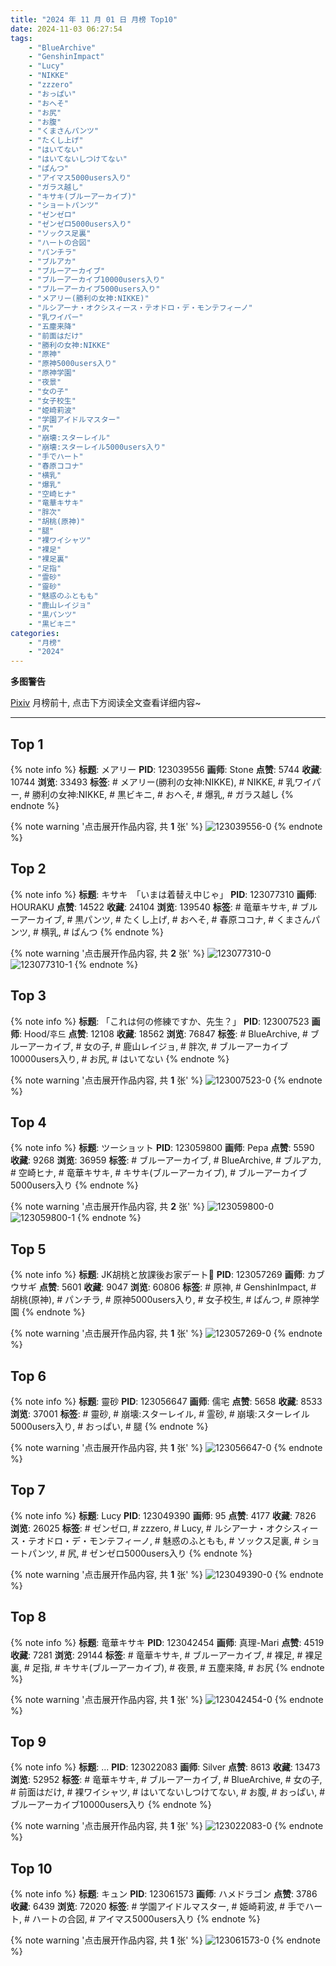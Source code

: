 ```yaml
---
title: "2024 年 11 月 01 日 月榜 Top10"
date: 2024-11-03 06:27:54
tags:
    - "BlueArchive"
    - "GenshinImpact"
    - "Lucy"
    - "NIKKE"
    - "zzzero"
    - "おっぱい"
    - "おへそ"
    - "お尻"
    - "お腹"
    - "くまさんパンツ"
    - "たくし上げ"
    - "はいてない"
    - "はいてないしつけてない"
    - "ぱんつ"
    - "アイマス5000users入り"
    - "ガラス越し"
    - "キサキ(ブルーアーカイブ)"
    - "ショートパンツ"
    - "ゼンゼロ"
    - "ゼンゼロ5000users入り"
    - "ソックス足裏"
    - "ハートの合図"
    - "パンチラ"
    - "ブルアカ"
    - "ブルーアーカイブ"
    - "ブルーアーカイブ10000users入り"
    - "ブルーアーカイブ5000users入り"
    - "メアリー(勝利の女神:NIKKE)"
    - "ルシアーナ・オクシスィース・テオドロ・デ・モンテフィーノ"
    - "乳ワイパー"
    - "五塵来降"
    - "前面はだけ"
    - "勝利の女神:NIKKE"
    - "原神"
    - "原神5000users入り"
    - "原神学園"
    - "夜景"
    - "女の子"
    - "女子校生"
    - "姫崎莉波"
    - "学園アイドルマスター"
    - "尻"
    - "崩壊:スターレイル"
    - "崩壊:スターレイル5000users入り"
    - "手でハート"
    - "春原ココナ"
    - "横乳"
    - "爆乳"
    - "空崎ヒナ"
    - "竜華キサキ"
    - "胖次"
    - "胡桃(原神)"
    - "腿"
    - "裸ワイシャツ"
    - "裸足"
    - "裸足裏"
    - "足指"
    - "霊砂"
    - "靈砂"
    - "魅惑のふともも"
    - "鹿山レイジョ"
    - "黒パンツ"
    - "黒ビキニ"
categories:
    - "月榜"
    - "2024"
---
```


<i class="fa fa-triangle-exclamation"></i>**多图警告**<i class="fa fa-triangle-exclamation"></i>

[Pixiv](https://www.pixiv.net/) 月榜前十, 点击下方阅读全文查看详细内容~

<!-- more -->

---

## Top 1

{% note info %}
**标题**: メアリー
**PID**: 123039556 **画师**: Stone
**点赞**: 5744 **收藏**: 10744 **浏览**: 33493
**标签**: # メアリー(勝利の女神:NIKKE), # NIKKE, # 乳ワイパー, # 勝利の女神:NIKKE, # 黒ビキニ, # おへそ, # 爆乳, # ガラス越し
{% endnote %}

{% note warning '点击展开作品内容, 共 **1** 张' %}
![123039556-0](https://i.pixiv.re/img-original/img/2024/10/05/04/19/03/123039556_p0.jpg)
{% endnote %}

## Top 2

{% note info %}
**标题**: キサキ　「いまは着替え中じゃ」
**PID**: 123077310 **画师**: HOURAKU
**点赞**: 14522 **收藏**: 24104 **浏览**: 139540
**标签**: # 竜華キサキ, # ブルーアーカイブ, # 黒パンツ, # たくし上げ, # おへそ, # 春原ココナ, # くまさんパンツ, # 横乳, # ぱんつ
{% endnote %}

{% note warning '点击展开作品内容, 共 **2** 张' %}
![123077310-0](https://i.pixiv.re/img-original/img/2024/10/06/08/00/04/123077310_p0.jpg)
![123077310-1](https://i.pixiv.re/img-original/img/2024/10/06/08/00/04/123077310_p1.jpg)
{% endnote %}

## Top 3

{% note info %}
**标题**: 「これは何の修練ですか、先生？」
**PID**: 123007523 **画师**: Hood/후드
**点赞**: 12108 **收藏**: 18562 **浏览**: 76847
**标签**: # BlueArchive, # ブルーアーカイブ, # 女の子, # 鹿山レイジョ, # 胖次, # ブルーアーカイブ10000users入り, # お尻, # はいてない
{% endnote %}

{% note warning '点击展开作品内容, 共 **1** 张' %}
![123007523-0](https://i.pixiv.re/img-original/img/2024/10/04/00/00/17/123007523_p0.png)
{% endnote %}

## Top 4

{% note info %}
**标题**: ツーショット
**PID**: 123059800 **画师**: Pepa
**点赞**: 5590 **收藏**: 9268 **浏览**: 36959
**标签**: # ブルーアーカイブ, # BlueArchive, # ブルアカ, # 空崎ヒナ, # 竜華キサキ, # キサキ(ブルーアーカイブ), # ブルーアーカイブ5000users入り
{% endnote %}

{% note warning '点击展开作品内容, 共 **2** 张' %}
![123059800-0](https://i.pixiv.re/img-original/img/2024/10/05/20/47/26/123059800_p0.png)
![123059800-1](https://i.pixiv.re/img-original/img/2024/10/05/20/47/26/123059800_p1.png)
{% endnote %}

## Top 5

{% note info %}
**标题**: JK胡桃と放課後お家デート🍗
**PID**: 123057269 **画师**: カブウサギ
**点赞**: 5601 **收藏**: 9047 **浏览**: 60806
**标签**: # 原神, # GenshinImpact, # 胡桃(原神), # パンチラ, # 原神5000users入り, # 女子校生, # ぱんつ, # 原神学園
{% endnote %}

{% note warning '点击展开作品内容, 共 **1** 张' %}
![123057269-0](https://i.pixiv.re/img-original/img/2024/10/05/18/20/17/123057269_p0.png)
{% endnote %}

## Top 6

{% note info %}
**标题**: 靈砂
**PID**: 123056647 **画师**: 儒宅
**点赞**: 5658 **收藏**: 8533 **浏览**: 37001
**标签**: # 靈砂, # 崩壊:スターレイル, # 霊砂, # 崩壊:スターレイル5000users入り, # おっぱい, # 腿
{% endnote %}

{% note warning '点击展开作品内容, 共 **1** 张' %}
![123056647-0](https://i.pixiv.re/img-original/img/2024/10/05/18/00/16/123056647_p0.jpg)
{% endnote %}

## Top 7

{% note info %}
**标题**: Lucy
**PID**: 123049390 **画师**: 95
**点赞**: 4177 **收藏**: 7826 **浏览**: 26025
**标签**: # ゼンゼロ, # zzzero, # Lucy, # ルシアーナ・オクシスィース・テオドロ・デ・モンテフィーノ, # 魅惑のふともも, # ソックス足裏, # ショートパンツ, # 尻, # ゼンゼロ5000users入り
{% endnote %}

{% note warning '点击展开作品内容, 共 **1** 张' %}
![123049390-0](https://i.pixiv.re/img-original/img/2024/10/05/12/32/33/123049390_p0.jpg)
{% endnote %}

## Top 8

{% note info %}
**标题**: 竜華キサキ
**PID**: 123042454 **画师**: 真理-Mari
**点赞**: 4519 **收藏**: 7281 **浏览**: 29144
**标签**: # 竜華キサキ, # ブルーアーカイブ, # 裸足, # 裸足裏, # 足指, # キサキ(ブルーアーカイブ), # 夜景, # 五塵来降, # お尻
{% endnote %}

{% note warning '点击展开作品内容, 共 **1** 张' %}
![123042454-0](https://i.pixiv.re/img-original/img/2024/10/05/04/59/43/123042454_p0.png)
{% endnote %}

## Top 9

{% note info %}
**标题**: ...
**PID**: 123022083 **画师**: Silver
**点赞**: 8613 **收藏**: 13473 **浏览**: 52952
**标签**: # 竜華キサキ, # ブルーアーカイブ, # BlueArchive, # 女の子, # 前面はだけ, # 裸ワイシャツ, # はいてないしつけてない, # お腹, # おっぱい, # ブルーアーカイブ10000users入り
{% endnote %}

{% note warning '点击展开作品内容, 共 **1** 张' %}
![123022083-0](https://i.pixiv.re/img-original/img/2024/10/04/15/48/32/123022083_p0.jpg)
{% endnote %}

## Top 10

{% note info %}
**标题**: キュン
**PID**: 123061573 **画师**: ハメドラゴン
**点赞**: 3786 **收藏**: 6439 **浏览**: 72020
**标签**: # 学園アイドルマスター, # 姫崎莉波, # 手でハート, # ハートの合図, # アイマス5000users入り
{% endnote %}

{% note warning '点击展开作品内容, 共 **1** 张' %}
![123061573-0](https://i.pixiv.re/img-original/img/2024/10/05/20/49/44/123061573_p0.jpg)
{% endnote %}
